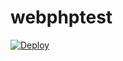 # webphptest

[![Deploy](https://www.herokucdn.com/deploy/button.svg)](https://heroku.com/deploy?template=https://github.com/ngasanaawan11/webphptest)
